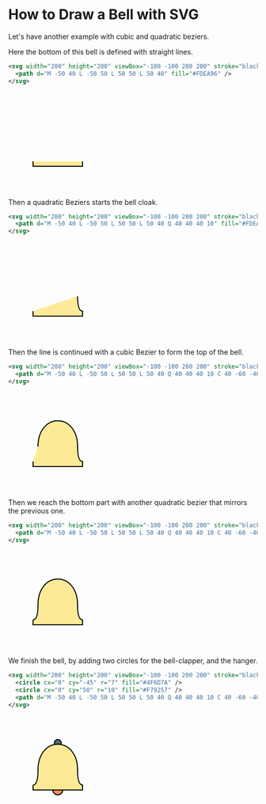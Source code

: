 # How to Draw a Bell with SVG

Let's have another example with cubic and quadratic beziers.

Here the bottom of this bell is defined with straight lines.

```svg
<svg width="200" height="200" viewBox="-100 -100 200 200" stroke="black" stroke-width="2">
  <path d="M -50 40 L -50 50 L 50 50 L 50 40" fill="#FDEA96" />
</svg>
```

<svg width="200" height="200" viewBox="-100 -100 200 200" stroke="black" stroke-width="2">
  <path d="M -50 40 L -50 50 L 50 50 L 50 40" fill="#FDEA96" />
</svg>

Then a quadratic Beziers starts the bell cloak.

```svg
<svg width="200" height="200" viewBox="-100 -100 200 200" stroke="black" stroke-width="2">
  <path d="M -50 40 L -50 50 L 50 50 L 50 40 Q 40 40 40 10" fill="#FDEA96" />
</svg>
```

<svg width="200" height="200" viewBox="-100 -100 200 200" stroke="black" stroke-width="2">
  <path d="M -50 40 L -50 50 L 50 50 L 50 40 Q 40 40 40 10" fill="#FDEA96" />
</svg>

Then the line is continued with a cubic Bezier to form the top of the bell.

```svg
<svg width="200" height="200" viewBox="-100 -100 200 200" stroke="black" stroke-width="2">
  <path d="M -50 40 L -50 50 L 50 50 L 50 40 Q 40 40 40 10 C 40 -60 -40 -60 -40 10" fill="#FDEA96" />
</svg>
```

<svg width="200" height="200" viewBox="-100 -100 200 200" stroke="black" stroke-width="2">
  <path d="M -50 40 L -50 50 L 50 50 L 50 40 Q 40 40 40 10 C 40 -60 -40 -60 -40 10" fill="#FDEA96" />
</svg>

Then we reach the bottom part with another quadratic bezier that mirrors the previous one.

```svg
<svg width="200" height="200" viewBox="-100 -100 200 200" stroke="black" stroke-width="2">
  <path d="M -50 40 L -50 50 L 50 50 L 50 40 Q 40 40 40 10 C 40 -60 -40 -60 -40 10 Q -40 40 -50 40" fill="#FDEA96" />
</svg>
```

<svg width="200" height="200" viewBox="-100 -100 200 200" stroke="black" stroke-width="2">
  <path d="M -50 40 L -50 50 L 50 50 L 50 40 Q 40 40 40 10 C 40 -60 -40 -60 -40 10 Q -40 40 -50 40" fill="#FDEA96" />
</svg>

We finish the bell, by adding two circles for the bell-clapper, and the hanger.

```svg
<svg width="200" height="200" viewBox="-100 -100 200 200" stroke="black" stroke-width="2">
  <circle cx="0" cy="-45" r="7" fill="#4F6D7A" />
  <circle cx="0" cy="50" r="10" fill="#F79257" />
  <path d="M -50 40 L -50 50 L 50 50 L 50 40 Q 40 40 40 10 C 40 -60 -40 -60 -40 10 Q -40 40 -50 40" fill="#FDEA96" />
</svg>
```

<svg width="200" height="200" viewBox="-100 -100 200 200" stroke="black" stroke-width="2">
  <circle cx="0" cy="-45" r="7" fill="#4F6D7A" />
  <circle cx="0" cy="50" r="10" fill="#F79257" />
  <path d="M -50 40 L -50 50 L 50 50 L 50 40 Q 40 40 40 10 C 40 -60 -40 -60 -40 10 Q -40 40 -50 40" fill="#FDEA96" />
</svg>
